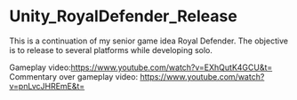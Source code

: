 # Unity_RoyalDefender_Release
This is a continuation of my senior game idea Royal Defender. The objective is to release to several platforms while developing solo.

Gameplay video:https://www.youtube.com/watch?v=EXhQutK4GCU&t=
Commentary over gameplay video: https://www.youtube.com/watch?v=pnLvcJHREmE&t=
